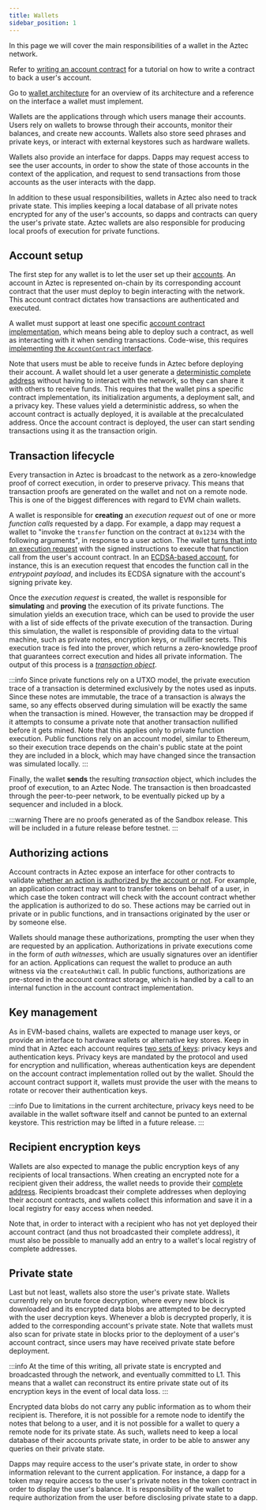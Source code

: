 ```yaml
---
title: Wallets
sidebar_position: 1
---
```


In this page we will cover the main responsibilities of a wallet in the Aztec network.

Refer to [writing an account contract](../../../tutorials/write_accounts_contract.md) for a tutorial on how to write a contract to back a user's account.

Go to [wallet architecture](./architecture.md) for an overview of its architecture and a reference on the interface a wallet must implement.

Wallets are the applications through which users manage their accounts. Users rely on wallets to browse through their accounts, monitor their balances, and create new accounts. Wallets also store seed phrases and private keys, or interact with external keystores such as hardware wallets.

Wallets also provide an interface for dapps. Dapps may request access to see the user accounts, in order to show the state of those accounts in the context of the application, and request to send transactions from those accounts as the user interacts with the dapp.

In addition to these usual responsibilities, wallets in Aztec also need to track private state. This implies keeping a local database of all private notes encrypted for any of the user's accounts, so dapps and contracts can query the user's private state. Aztec wallets are also responsible for producing local proofs of execution for private functions.

## Account setup

The first step for any wallet is to let the user set up their [accounts](../accounts/index.md). An account in Aztec is represented on-chain by its corresponding account contract that the user must deploy to begin interacting with the network. This account contract dictates how transactions are authenticated and executed.

A wallet must support at least one specific [account contract implementation](../../../tutorials/write_accounts_contract.md), which means being able to deploy such a contract, as well as interacting with it when sending transactions. Code-wise, this requires [implementing the `AccountContract` interface](https://github.com/AztecProtocol/aztec-packages/blob/master/yarn-project/aztec.js/src/account_contract/index.ts).

Note that users must be able to receive funds in Aztec before deploying their account. A wallet should let a user generate a [deterministic complete address](../accounts/keys.md#complete-address) without having to interact with the network, so they can share it with others to receive funds. This requires that the wallet pins a specific contract implementation, its initialization arguments, a deployment salt, and a privacy key. These values yield a deterministic address, so when the account contract is actually deployed, it is available at the precalculated address. Once the account contract is deployed, the user can start sending transactions using it as the transaction origin.

## Transaction lifecycle

Every transaction in Aztec is broadcast to the network as a zero-knowledge proof of correct execution, in order to preserve privacy. This means that transaction proofs are generated on the wallet and not on a remote node. This is one of the biggest differences with regard to EVM chain wallets.

A wallet is responsible for **creating** an _execution request_ out of one or more _function calls_ requested by a dapp. For example, a dapp may request a wallet to "invoke the `transfer` function on the contract at `0x1234` with the following arguments", in response to a user action. The wallet [turns that into an execution request](../../../protocol-specs/transactions/local-execution#execution-request) with the signed instructions to execute that function call from the user's account contract. In an [ECDSA-based account](https://github.com/AztecProtocol/aztec-packages/blob/master/noir-projects/noir-contracts/contracts/ecdsa_account_contract/src/main.nr), for instance, this is an execution request that encodes the function call in the _entrypoint payload_, and includes its ECDSA signature with the account's signing private key.

Once the _execution request_ is created, the wallet is responsible for **simulating** and **proving** the execution of its private functions. The simulation yields an execution trace, which can be used to provide the user with a list of side effects of the private execution of the transaction. During this simulation, the wallet is responsible of providing data to the virtual machine, such as private notes, encryption keys, or nullifier secrets. This execution trace is fed into the prover, which returns a zero-knowledge proof that guarantees correct execution and hides all private information. The output of this process is a [_transaction object_](../../../protocol-specs/transactions/tx-object.md).

:::info
Since private functions rely on a UTXO model, the private execution trace of a transaction is determined exclusively by the notes used as inputs. Since these notes are immutable, the trace of a transaction is always the same, so any effects observed during simulation will be exactly the same when the transaction is mined. However, the transaction may be dropped if it attempts to consume a private note that another transaction nullified before it gets mined. Note that this applies only to private function execution. Public functions rely on an account model, similar to Ethereum, so their execution trace depends on the chain's public state at the point they are included in a block, which may have changed since the transaction was simulated locally.
:::

Finally, the wallet **sends** the resulting _transaction_ object, which includes the proof of execution, to an Aztec Node. The transaction is then broadcasted through the peer-to-peer network, to be eventually picked up by a sequencer and included in a block.

:::warning
There are no proofs generated as of the Sandbox release. This will be included in a future release before testnet.
:::

## Authorizing actions

Account contracts in Aztec expose an interface for other contracts to validate [whether an action is authorized by the account or not](../accounts/index.md#authorizing-actions). For example, an application contract may want to transfer tokens on behalf of a user, in which case the token contract will check with the account contract whether the application is authorized to do so. These actions may be carried out in private or in public functions, and in transactions originated by the user or by someone else.

Wallets should manage these authorizations, prompting the user when they are requested by an application. Authorizations in private executions come in the form of _auth witnesses_, which are usually signatures over an identifier for an action. Applications can request the wallet to produce an auth witness via the `createAuthWit` call. In public functions, authorizations are pre-stored in the account contract storage, which is handled by a call to an internal function in the account contract implementation.

## Key management

As in EVM-based chains, wallets are expected to manage user keys, or provide an interface to hardware wallets or alternative key stores. Keep in mind that in Aztec each account requires [two sets of keys](../accounts/keys.md): privacy keys and authentication keys. Privacy keys are mandated by the protocol and used for encryption and nullification, whereas authentication keys are dependent on the account contract implementation rolled out by the wallet. Should the account contract support it, wallets must provide the user with the means to rotate or recover their authentication keys.

:::info
Due to limitations in the current architecture, privacy keys need to be available in the wallet software itself and cannot be punted to an external keystore. This restriction may be lifted in a future release.
:::

## Recipient encryption keys

Wallets are also expected to manage the public encryption keys of any recipients of local transactions. When creating an encrypted note for a recipient given their address, the wallet needs to provide their [complete address](../accounts/keys.md#complete-address). Recipients broadcast their complete addresses when deploying their account contracts, and wallets collect this information and save it in a local registry for easy access when needed.

Note that, in order to interact with a recipient who has not yet deployed their account contract (and thus not broadcasted their complete address), it must also be possible to manually add an entry to a wallet's local registry of complete addresses.

## Private state

Last but not least, wallets also store the user's private state. Wallets currently rely on brute force decryption, where every new block is downloaded and its encrypted data blobs are attempted to be decrypted with the user decryption keys. Whenever a blob is decrypted properly, it is added to the corresponding account's private state. Note that wallets must also scan for private state in blocks prior to the deployment of a user's account contract, since users may have received private state before deployment.

:::info
At the time of this writing, all private state is encrypted and broadcasted through the network, and eventually committed to L1. This means that a wallet can reconstruct its entire private state out of its encryption keys in the event of local data loss.
:::

Encrypted data blobs do not carry any public information as to whom their recipient is. Therefore, it is not possible for a remote node to identify the notes that belong to a user, and it is not possible for a wallet to query a remote node for its private state. As such, wallets need to keep a local database of their accounts private state, in order to be able to answer any queries on their private state.

Dapps may require access to the user's private state, in order to show information relevant to the current application. For instance, a dapp for a token may require access to the user's private notes in the token contract in order to display the user's balance. It is responsibility of the wallet to require authorization from the user before disclosing private state to a dapp.
